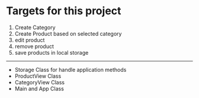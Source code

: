 # Targets for this project

1. Create Category
2. Create Product based on selected category
3. edit product
4. remove product
5. save products in local storage

---

- Storage Class for handle application methods
- ProductView Class
- CategoryView Class
- Main and App Class
